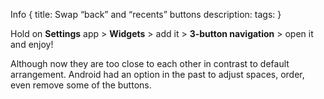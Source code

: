 Info { 
title: Swap “back” and “recents” buttons
description: 
tags:
 }
 
 Hold on **Settings** app > **Widgets** > add it > **3-button navigation** > open it and enjoy!

Although now they are too close to each other in contrast to default arrangement.
Android had an option in the past to adjust spaces, order, even remove some of the buttons.